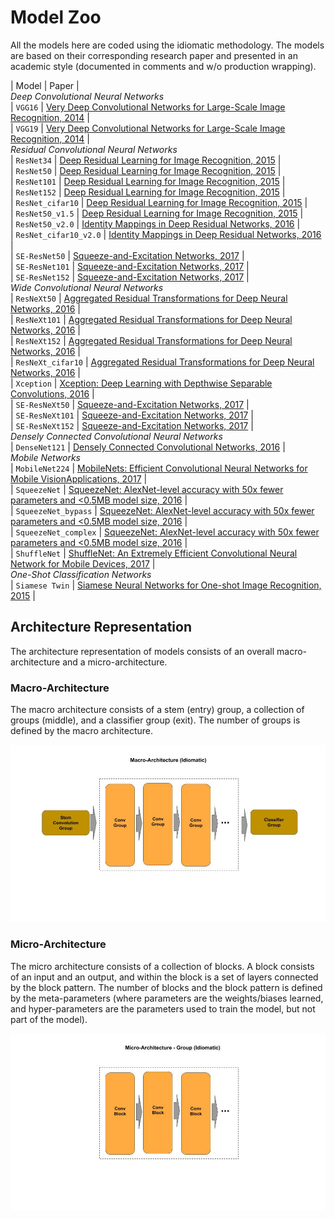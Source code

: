 # Model Zoo

All the models here are coded using the idiomatic methodology. The models are based on their corresponding research paper and
presented in an academic style (documented in comments and w/o production wrapping).

| Model       | Paper |<br/>
*Deep Convolutional Neural Networks*<br/>
| `VGG16`     | [Very Deep Convolutional Networks for Large-Scale Image Recognition, 2014](https://arxiv.org/pdf/1409.1556.pdf) |<br/>
| `VGG19`     | [Very Deep Convolutional Networks for Large-Scale Image Recognition, 2014](https://arxiv.org/pdf/1409.1556.pdf) |<br/>
*Residual Convolutional Neural Networks*<br/>
| `ResNet34`  | [Deep Residual Learning for Image Recognition, 2015](https://arxiv.org/pdf/1512.03385.pdf) |<br/>
| `ResNet50`  | [Deep Residual Learning for Image Recognition, 2015](https://arxiv.org/pdf/1512.03385.pdf) |<br/>
| `ResNet101` | [Deep Residual Learning for Image Recognition, 2015](https://arxiv.org/pdf/1512.03385.pdf) |<br/>
| `ResNet152` | [Deep Residual Learning for Image Recognition, 2015](https://arxiv.org/pdf/1512.03385.pdf) |<br/>
| `ResNet_cifar10` | [Deep Residual Learning for Image Recognition, 2015](https://arxiv.org/pdf/1512.03385.pdf) |<br/>
| `ResNet50_v1.5`  | [Deep Residual Learning for Image Recognition, 2015](https://arxiv.org/pdf/1512.03385.pdf) |<br/>
| `ResNet50_v2.0`  | [Identity Mappings in Deep Residual Networks, 2016](https://arxiv.org/pdf/1603.05027.pdf) |<br/>
| `ResNet_cifar10_v2.0`  | [Identity Mappings in Deep Residual Networks, 2016](https://arxiv.org/pdf/1603.05027.pdf) |<br/>
| `SE-ResNet50`    | [Squeeze-and-Excitation Networks, 2017](https://arxiv.org/pdf/1709.01507.pdf) |<br/>
| `SE-ResNet101`   | [Squeeze-and-Excitation Networks, 2017](https://arxiv.org/pdf/1709.01507.pdf) |<br/>
| `SE-ResNet152`   | [Squeeze-and-Excitation Networks, 2017](https://arxiv.org/pdf/1709.01507.pdf) |<br/>
*Wide Convolutional Neural Networks*<br/>
| `ResNeXt50`  | [Aggregated Residual Transformations for Deep Neural Networks, 2016](https://arxiv.org/pdf/1611.05431.pdf) |<br/>
| `ResNeXt101` | [Aggregated Residual Transformations for Deep Neural Networks, 2016](https://arxiv.org/pdf/1611.05431.pdf) |<br/>
| `ResNeXt152` | [Aggregated Residual Transformations for Deep Neural Networks, 2016](https://arxiv.org/pdf/1611.05431.pdf) | <br/>
| `ResNeXt_cifar10` | [Aggregated Residual Transformations for Deep Neural Networks, 2016](https://arxiv.org/pdf/1611.05431.pdf) |<br/>
| `Xception`   | [Xception: Deep Learning with Depthwise Separable Convolutions, 2016](https://arxiv.org/pdf/1610.02357.pdf) |<br/>
| `SE-ResNeXt50`    | [Squeeze-and-Excitation Networks, 2017](https://arxiv.org/pdf/1709.01507.pdf) |<br/>
| `SE-ResNeXt101`   | [Squeeze-and-Excitation Networks, 2017](https://arxiv.org/pdf/1709.01507.pdf) |<br/>
| `SE-ResNeXt152`   | [Squeeze-and-Excitation Networks, 2017](https://arxiv.org/pdf/1709.01507.pdf) |<br/>
*Densely Connected Convolutional Neural Networks*<br/>
| `DenseNet121` | [Densely Connected Convolutional Networks, 2016](https://arxiv.org/pdf/1608.06993.pdf) |<br/>
*Mobile Networks*<br/>
| `MobileNet224` | [MobileNets: Efficient Convolutional Neural Networks for Mobile VisionApplications, 2017](https://arxiv.org/pdf/1704.04861.pdf) |<br/>
| `SqueezeNet` |  [SqueezeNet: AlexNet-level accuracy with 50x fewer parameters and <0.5MB model size, 2016](https://arxiv.org/pdf/1602.07360.pdf) |<br/>
| `SqueezeNet_bypass` |  [SqueezeNet: AlexNet-level accuracy with 50x fewer parameters and <0.5MB model size, 2016](https://arxiv.org/pdf/1602.07360.pdf) |<br/>
| `SqueezeNet_complex` |  [SqueezeNet: AlexNet-level accuracy with 50x fewer parameters and <0.5MB model size, 2016](https://arxiv.org/pdf/1602.07360.pdf) |<br/>
| `ShuffleNet` | [ShuffleNet: An Extremely Efficient Convolutional Neural Network for Mobile Devices, 2017](https://arxiv.org/pdf/1707.01083.pdf) |<br/>
*One-Shot Classification Networks*</br>
| `Siamese Twin` | [Siamese Neural Networks for One-shot Image Recognition, 2015](https://www.cs.cmu.edu/~rsalakhu/papers/oneshot1.pdf) |<br/>

## Architecture Representation

The architecture representation of models consists of an overall macro-architecture and a micro-architecture.

### Macro-Architecture

The macro architecture consists of a stem (entry) group, a collection of groups (middle), and a classifier group (exit). The number of groups is defined by the macro architecture.

<img src='macro.jpg'>

### Micro-Architecture

The micro architecture consists of a collection of blocks. A block consists of an input and an output, and within the block is a set of layers connected by the block pattern. The number of blocks and the block pattern is defined by the meta-parameters (where parameters are the weights/biases learned, and hyper-parameters are the parameters used to train the model, but not part of the model).

<img src='micro.jpg'>

